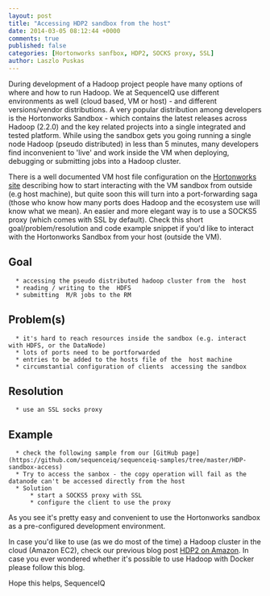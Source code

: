 ```yaml
---
layout: post
title: "Accessing HDP2 sandbox from the host"
date: 2014-03-05 08:12:44 +0000
comments: true
published: false
categories: [Hortonworks sanfbox, HDP2, SOCKS proxy, SSL]
author: Laszlo Puskas
---
```

During development of a Hadoop project people have many options of where and how to run Hadoop. We at SequenceIQ use different environments as well (cloud based, VM or host) - and different versions/vendor distributions. A very popular distribution among developers is the Hortonworks Sandbox - which contains the latest releases across Hadoop (2.2.0) and the key related projects into a single integrated and tested platform.
While using the sandbox gets you going running a single node Hadoop (pseudo distributed) in less than 5 minutes, many developers find inconvenient to 'live' and work inside the VM when deploying, debugging or submitting jobs into a Hadoop cluster. 

There is a well documented VM host file configuration on the [Hortonworks site](http://docs.hortonworks.com/) describing how to start interacting with the VM sandbox from outside (e.g host machine), but quite soon this will turn into a port-forwarding saga (those who know how many ports does Hadoop and the ecosystem use will know what we mean). An easier and more elegant way is to use a SOCKS5 proxy (which comes with SSL by default). 
Check this short goal/problem/resolution and code example snippet if you'd like to interact with the Hortonworks Sandbox from your host (outside the VM).

## Goal

      * accessing the pseudo distributed hadoop cluster from the  host
      * reading / writing to the  HDFS
      * submitting  M/R jobs to the RM

## Problem(s)

      * it's hard to reach resources inside the sandbox (e.g. interact with HDFS, or the DataNode)
      * lots of ports need to be portforwarded
      * entries to be added to the hosts file of the  host machine
      * circumstantial configuration of clients  accessing the sandbox

## Resolution

      * use an SSL socks proxy

## Example

      * check the following sample from our [GitHub page](https://github.com/sequenceiq/sequenceiq-samples/tree/master/HDP-sandbox-access)
      * Try to access the sanbox - the copy operation will fail as the datanode can't be accessed directly from the host
	  * Solution
	  	  * start a SOCKS5 proxy with SSL 
	  	  * configure the client to use the proxy
	  	  
	  	  
As you see it's pretty easy and convenient to use the Hortonworks sandbox as a pre-configured development environment.

In case you'd like to use (as we do most of the time) a Hadoop cluster in the cloud (Amazon EC2), check our previous blog post [HDP2 on Amazon](http://blog.sequenceiq.com/blog/2014/02/07/hdp2-on-amazon/). 
In case you ever wondered whether it's possible to use Hadoop with Docker please follow this blog.

Hope this helps,
SequenceIQ
